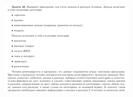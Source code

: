 <p align="center">
  <img width="80%" src="https://github.com/Macc0de/PyQt_collection/blob/main/IndividualTask/task.jpg">
</p> 
